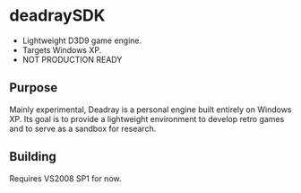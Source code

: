 # deadraySDK
* Lightweight D3D9 game engine.
* Targets Windows XP. 
* NOT PRODUCTION READY

## Purpose
Mainly experimental, Deadray is a personal engine built entirely on Windows XP. Its goal is to provide a lightweight environment to develop retro games and to serve as a sandbox for research.

## Building
Requires VS2008 SP1 for now.
